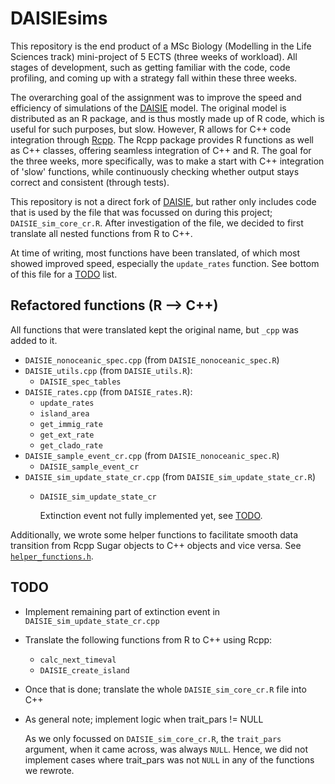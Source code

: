 # DAISIEsims

This repository is the end product of a MSc Biology (Modelling in the Life Sciences track) mini-project of 5 ECTS (three weeks of workload). All stages of development, such as getting familiar with the code, code profiling, and coming up with a strategy fall within these three weeks.  

The overarching goal of the assignment was to improve the speed and efficiency of simulations of the [DAISIE](https://github.com/rsetienne/DAISIE) model. The original model is distributed as an R package, and is thus mostly made up of R code, which is useful for such purposes, but slow. However, R allows for C++ code integration through [Rcpp](https://www.rcpp.org). The Rcpp package provides R functions as well as C++ classes, offering seamless integration of C++ and R. The goal for the three weeks, more specifically, was to make a start with C++ integration of 'slow' functions, while continuously checking whether output stays correct and consistent (through tests).

This repository is not a direct fork of [DAISIE](https://github.com/rsetienne/DAISIE), but rather only includes code that is used by the file that was focussed on during this project; `DAISIE_sim_core_cr.R`. After investigation of the file, we decided to first translate all nested functions from R to C++.  

At time of writing, most functions have been translated, of which most showed improved speed, especially the `update_rates` function. See bottom of this file for a [TODO](#todo) list.

## Refactored functions (R --> C++)

All functions that were translated kept the original name, but `_cpp` was added to it.

- `DAISIE_nonoceanic_spec.cpp` (from `DAISIE_nonoceanic_spec.R`)
- `DAISIE_utils.cpp` (from `DAISIE_utils.R`):
    - `DAISIE_spec_tables`
- `DAISIE_rates.cpp` (from `DAISIE_rates.R`):
    - `update_rates`
    - `island_area`
    - `get_immig_rate`
    - `get_ext_rate`
    - `get_clado_rate`
- `DAISIE_sample_event_cr.cpp` (from `DAISIE_nonoceanic_spec.R`)
    - `DAISIE_sample_event_cr`
- `DAISIE_sim_update_state_cr.cpp` (from `DAISIE_sim_update_state_cr.R`)
    - `DAISIE_sim_update_state_cr`

        Extinction event not fully implemented yet, see [TODO](#todo).

Additionally, we wrote some helper functions to facilitate smooth data transition from Rcpp Sugar objects to C++ objects and vice versa. See [`helper_functions.h`](src/helper_functions.h).

## TODO

- Implement remaining part of extinction event in `DAISIE_sim_update_state_cr.cpp`
- Translate the following functions from R to C++ using Rcpp:
    - `calc_next_timeval`
    - `DAISIE_create_island`
- Once that is done; translate the whole `DAISIE_sim_core_cr.R` file into C++
- As general note; implement logic when trait_pars != NULL  

    As we only focussed on `DAISIE_sim_core_cr.R`, the `trait_pars` argument, when it came across, was always `NULL`. Hence, we did not implement cases where trait_pars was not `NULL` in any of the functions we rewrote.  
